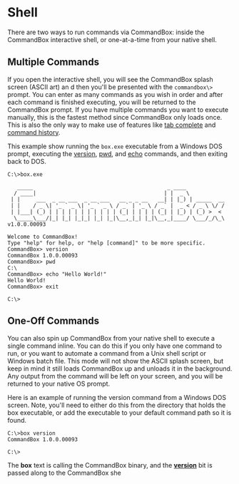 # Shell

There are two ways to run commands via CommandBox: inside the CommandBox interactive
shell, or one-at-a-time from your native shell.

## Multiple Commands

If you open the interactive shell, you will see the CommandBox splash screen (ASCII
art) an d then you'll be presented with the `commandbox\>` prompt.
You can enter as many commands as you wish in order and after each
command is finished executing, you will be returned to the CommandBox
prompt. If you have multiple commands you want to execute manually, this
is the fastest method since CommandBox only loads once. This is also the
only way to make use of features like [tab complete](usage/tab_completion.md) and [command
history](usage/command_history.md).

This example show running the `box.exe` executable from a Windows DOS
prompt, executing the [version][], [pwd][], and [echo][] commands, and
then exiting back to DOS.

``` {.javascript}
C:\>box.exe

   _____                                          _ ____            
  / ____|                                        | |  _ \           
 | |     ___  _ __ ___  _ __ ___   __ _ _ __   __| | |_) | _____  __
 | |    / _ \| '_ ` _ \| '_ ` _ \ / _` | '_ \ / _` |  _ < / _ \ \/ /
 | |___| (_) | | | | | | | | | | | (_| | | | | (_| | |_) | (_) >  < 
  \_____\___/|_| |_| |_|_| |_| |_|\__,_|_| |_|\__,_|____/ \___/_/\_\  v1.0.0.00093

Welcome to CommandBox!
Type "help" for help, or "help [command]" to be more specific.
CommandBox> version
CommandBox 1.0.0.00093
CommandBox> pwd
C:\
CommandBox> echo "Hello World!"
Hello World!
CommandBox> exit

C:\>
```

One-Off Commands
----------------

You can also spin up CommandBox from your native shell to execute a
single command inline. You can do this if you only have one command to
run, or you want to automate a command from a Unix shell script or
Windows batch file. This mode will not show the ASCII splash screen, but
keep in mind it still loads CommandBox up and unloads it in the
background. Any output from the command will be left on your screen, and
you will be returned to your native OS prompt.

Here is an example of running the version command from a Windows DOS
screen. Note, you'll need to either do this from the directory that
holds the box executable, or add the executable to your default command
path so it is found.

``` {.javascript}
C:\>box version
CommandBox 1.0.0.00093

C:\>
```

The **box** text is calling the CommandBox binary, and the
**[version][]** bit is passed along to the CommandBox she

  [tab complete]: http://www.ortussolutions.com/products/commandbox/docs/current/usage/tab-completion
  [command history]: http://www.ortussolutions.com/products/commandbox/docs/current/usage/history
  [version]: http://apidocs.ortussolutions.com/commandbox/1.0.0/index.html?commandbox/system/commands/version.html
  [pwd]: http://apidocs.ortussolutions.com/commandbox/1.0.0/index.html?commandbox/system/commands/pwd.html
  [echo]: http://apidocs.ortussolutions.com/commandbox/1.0.0/index.html?commandbox/system/commands/echo.html